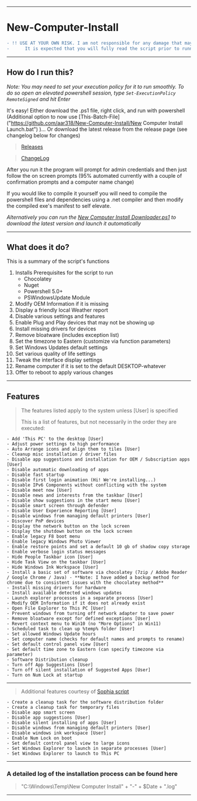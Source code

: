 _______________
# New-Computer-Install

```diff
- !! USE AT YOUR OWN RISK. I am not responsible for any damage that may be caused by running this script
-      It is expected that you will fully read the script prior to running on any production systems !!
```
_______________
## How do I run this?

*Note: You may need to set your execution policy for it to run smoothly. To do so open an elevated powershell session, type ``` Set-ExecutionPolicy RemoteSigned ``` and hit Enter*

It's easy! Either download the .ps1 file, right click, and run with powershell (Additional option to now use [This-Batch-File]("https://github.com/aar318/New-Computer-Install/New Computer Install Launch.bat") )... Or download the latest release from the release page (see changelog below for changes)
> [Releases](https://github.com/aar318/New-Computer-Install/releases)

> [ChangeLog](https://github.com/Hor318/New-Computer-Install/blob/main/Changelog.md)

After you run it the program will prompt for admin credentials and then just follow the on screen prompts (95% automated currently with a couple of confirmation prompts and a computer name change)

If you would like to compile it yourself you will need to compile the powershell files and dependencies using a .net compiler and then modify the compiled exe's manifest to self elevate. 

*Alternatively you can run the [New Computer Install Downloader.ps1](https://github.com/Hor318/New-Computer-Install/blob/main/New%20Computer%20Install%20Downloader.ps1) to download the latest version and launch it automatically*
_______________
## What does it do?

This is a summary of the script's functions

1. Installs Prerequisites for the script to run
      - Chocolatey
      - Nuget
      - Powershell 5.0+
      - PSWindowsUpdate Module
2. Modify OEM Information if it is missing
3. Display a friendly local Weather report
4. Disable various settings and features
5. Enable Plug and Play devices that may not be showing up
6. Install missing drivers for devices
7. Remove bloatware (includes exception list)
8. Set the timezone to Eastern (customize via function parameters)
9. Set Windows Updates default settings
10. Set various quality of life settings
11. Tweak the interface display settings  
12. Rename computer if it is set to the default DESKTOP-whatever
13. Offer to reboot to apply various changes

_______________
## Features

> The features listed apply to the system unless [User] is specified
>
> This is a list of features, but not necessarily in the order they are executed:

    - Add 'This PC' to the desktop [User]
    - Adjust power settings to high performance
    - Auto Arrange icons and align them to tiles [User]
    - Cleanup misc installation / driver files
    - Disable app suggestions and installation for OEM / Subscription apps [User]
    - Disable automatic downloading of apps
    - Disable fast startup
    - Disable first login animation (Hi! We're installing...)
    - Disable IPv6 Components without conflicting with the system
    - Disable meet now [User]
    - Disable news and interests from the taskbar [User]
    - Disable show suggestions in the start menu [User]
    - Disable smart screen through defender
    - Disable User Experience Reporting [User]
    - Disable windows from managing default printers [User]
    - Discover PnP devices
    - Display the network button on the lock screen
    - Display the shutdown button on the lock screen
    - Enable legacy F8 boot menu
    - Enable legacy Windows Photo Viewer
    - Enable restore points and set a default 10 gb of shadow copy storage
    - Enable verbose login status messages
    - Hide People Taskbar icon [User]
    - Hide Task View on the taskbar [User]
    - Hide Windows Ink Workspace [User]
    - Install a basic set of software via chocolatey (7zip / Adobe Reader / Google Chrome / Java) - **Note: I have added a backup method for chrome due to consistent issues with the chocolatey method**
    - Install missing drivers for hardware
    - Install available detected windows updates
    - Launch explorer processes in a separate process [User]
    - Modify OEM Information if it does not already exist
    - Open File Explorer to This PC [User]
    - Prevent windows from turning off network adapter to save power
    - Remove bloatware except for defined exceptions [User]
    - Revert context menu to Win10 (no "More Options" in Win11)
    - Scheduled task to clean up %temp% folder [User]
    - Set allowed Windows Update hours
    - Set computer name (checks for default names and prompts to rename)
    - Set default control panel view [User]
    - Set default time zone to Eastern (can specify timezone via parameter)
    - Software Distribution cleanup
    - Turn off App Suggestions [User]
    - Turn off silent installation of Suggested Apps [User]
    - Turn on Num Lock at startup

_______________
> Additional features courtesy of [Sophia script](https://github.com/farag2/Windows-10-Sophia-Script)

    - Create a cleanup task for the software distribution folder
    - Create a cleanup task for temporary files
    - Disable app smart screen
    - Disable app suggestions [User]
    - Disable silent installing of apps [User]
    - Disable windows from managing default printers [User]
    - Disable windows ink workspace [User]
    - Enable Num Lock on boot
    - Set default control panel view to large icons
    - Set Windows Explorer to launch in separate processes [User]
    - Set Windows Explorer to launch to This PC

_______________
### A detailed log of the installation process can be found here
> "C:\Windows\Temp\New Computer Install" + "-" + $Date + ".log"
_______________